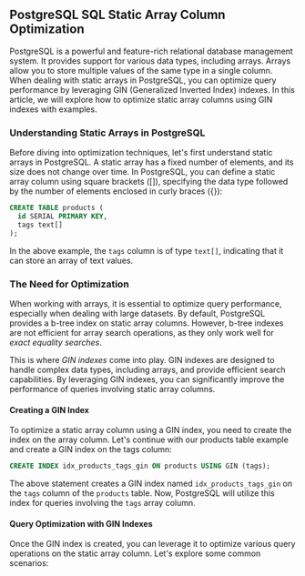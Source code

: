 ## PostgreSQL SQL Static Array Column Optimization

PostgreSQL is a powerful and feature-rich relational database management system. It provides support for various data types, including arrays. Arrays allow you to store multiple values of the same type in a single column. When dealing with static arrays in PostgreSQL, you can optimize query performance by leveraging GIN (Generalized Inverted Index) indexes. In this article, we will explore how to optimize static array columns using GIN indexes with examples.

### Understanding Static Arrays in PostgreSQL

Before diving into optimization techniques, let's first understand static arrays in PostgreSQL. A static array has a fixed number of elements, and its size does not change over time. In PostgreSQL, you can define a static array column using square brackets ([]), specifying the data type followed by the number of elements enclosed in curly braces ({}):

```sql
CREATE TABLE products (
  id SERIAL PRIMARY KEY,
  tags text[]
);
```
In the above example, the `tags` column is of type `text[]`, indicating that it can store an array of text values.

### The Need for Optimization

When working with arrays, it is essential to optimize query performance, especially when dealing with large datasets. By default, PostgreSQL provides a b-tree index on static array columns. However, b-tree indexes are not efficient for array search operations, as they only work well for *exact equality searches*.

This is where *GIN indexes* come into play. GIN indexes are designed to handle complex data types, including arrays, and provide efficient search capabilities. By leveraging GIN indexes, you can significantly improve the performance of queries involving static array columns.

#### Creating a GIN Index

To optimize a static array column using a GIN index, you need to create the index on the array column. Let's continue with our products table example and create a GIN index on the tags column:

```sql
CREATE INDEX idx_products_tags_gin ON products USING GIN (tags);
```

The above statement creates a GIN index named `idx_products_tags_gin` on the `tags` column of the `products` table. Now, PostgreSQL will utilize this index for queries involving the `tags` array column.

#### Query Optimization with GIN Indexes

Once the GIN index is created, you can leverage it to optimize various query operations on the static array column. Let's explore some common scenarios:

